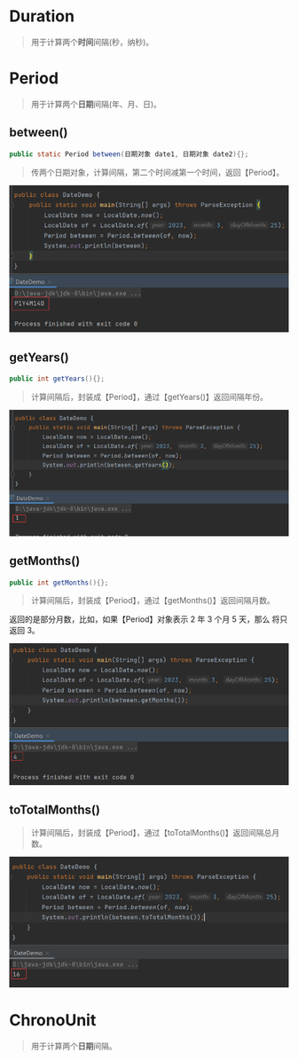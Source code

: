 # Duration

> 用于计算两个**时间**间隔(秒，纳秒)。

# Period

> 用于计算两个**日期**间隔(年、月、日)。

## between()

```java
public static Period between(日期对象 date1, 日期对象 date2){};
```

> 传两个日期对象，计算间隔，第二个时间减第一个时间，返回【Period】。

![image-20240808164552787](assets/image-20240808164552787.png)

## getYears()

```java
public int getYears(){};
```

> 计算间隔后，封装成【Period】，通过【getYears()】返回间隔年份。

![image-20240808164753838](assets/image-20240808164753838.png)

## getMonths()

```java
public int getMonths(){};
```

> 计算间隔后，封装成【Period】，通过【getMonths()】返回间隔月数。

返回的是部分月数，比如，如果【Period】对象表示 2 年 3 个月 5 天，那么 将只返回 3。

![image-20240808165330948](assets/image-20240808165330948.png)

## toTotalMonths()

> 计算间隔后，封装成【Period】，通过【toTotalMonths()】返回间隔总月数。

![image-20240808165427727](assets/image-20240808165427727.png)



# ChronoUnit

> 用于计算两个**日期**间隔。